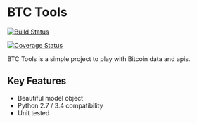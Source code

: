 # BTC Tools

[![Build Status](https://travis-ci.org/thibault/btctools.svg)](https://travis-ci.org/thibault/btctools)

[![Coverage Status](https://coveralls.io/repos/thibault/btctools/badge.png)](https://coveralls.io/r/thibault/btctools)

BTC Tools is a simple project to play with Bitcoin data and apis.

## Key Features

 * Beautiful model object
 * Python 2.7 / 3.4 compatibility
 * Unit tested
